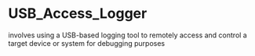 # USB_Access_Logger
involves using a USB-based logging tool to remotely access and control a target device or system for debugging purposes
